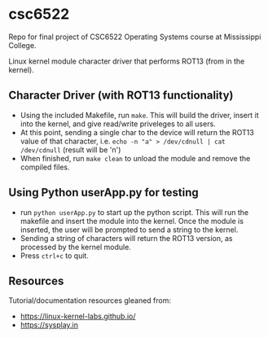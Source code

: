 # csc6522
Repo for final project of CSC6522 Operating Systems course at Mississippi College.

Linux kernel module character driver that performs ROT13 (from in the kernel).

## Character Driver (with ROT13 functionality)
- Using the included Makefile, run `make`. This will build the
  driver, insert it into the kernel, and give read/write priveleges
  to all users.
- At this point, sending a single char to the device will return the ROT13
  value of that character, i.e. `echo -n "a" > /dev/cdnull | cat /dev/cdnull` 
  (result will be 'n')
- When finished, run `make clean` to unload the module and remove the compiled
  files.

## Using Python userApp.py for testing
- run `python userApp.py` to start up the python script. This will run the 
  makefile and insert the module into the kernel. Once the module is inserted,
  the user will be prompted to send a string to the kernel.
- Sending a string of characters will return the ROT13 version, as processed
  by the kernel module.
- Press `ctrl+c` to quit.

## Resources
Tutorial/documentation resources gleaned from:
- https://linux-kernel-labs.github.io/
- https://sysplay.in
